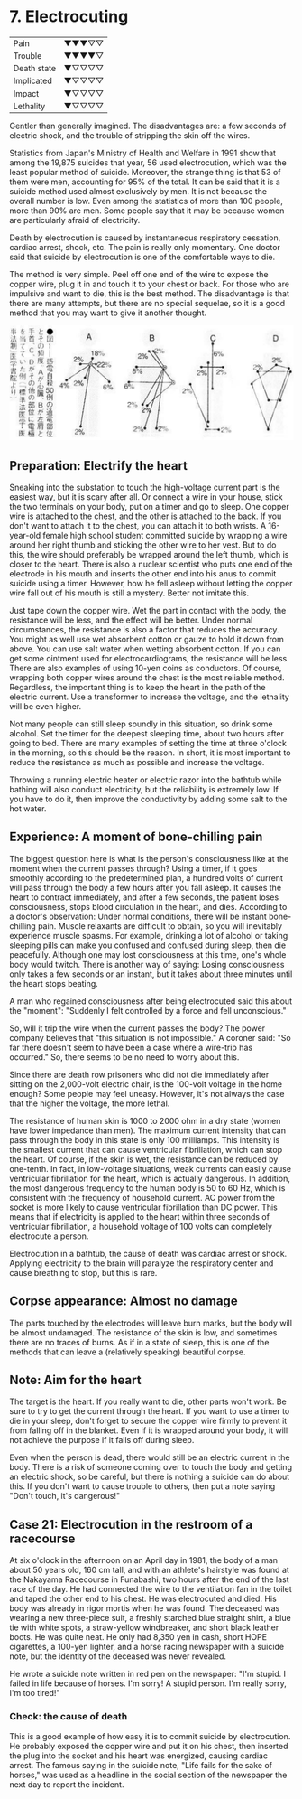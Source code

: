 # 7. Electrocuting

| | |
| --- | --- |
| Pain | ▼▼▼▽▽ |
| Trouble | ▼▼▼▼▽ |
| Death state | ▼▽▽▽▽ |
| Implicated | ▼▽▽▽▽ |
| Impact | ▼▽▽▽▽ |
| Lethality | ▼▽▽▽▽ |

Gentler than generally imagined. The disadvantages are: a few seconds of electric shock, and the trouble of stripping the skin off the wires.

Statistics from Japan's Ministry of Health and Welfare in 1991 show that among the 19,875 suicides that year, 56 used electrocution, which was the least popular method of suicide. Moreover, the strange thing is that 53 of them were men, accounting for 95% of the total. It can be said that it is a suicide method used almost exclusively by men. It is not because the overall number is low. Even among the statistics of more than 100 people, more than 90% are men. Some people say that it may be because women are particularly afraid of electricity.

Death by electrocution is caused by instantaneous respiratory cessation, cardiac arrest, shock, etc. The pain is really only momentary. One doctor said that suicide by electrocution is one of the comfortable ways to die.

The method is very simple. Peel off one end of the wire to expose the copper wire, plug it in and touch it to your chest or back. For those who are impulsive and want to die, this is the best method. The disadvantage is that there are many attempts, but there are no special sequelae, so it is a good method that you may want to give it another thought.

![Figure 1: The frequency at which the electrode is placed at each location. Data from 50 suicides. A: heart; B: left shoulder and wrist; C and D: other locations](img/7_1.png)

## Preparation: Electrify the heart

Sneaking into the substation to touch the high-voltage current part is the easiest way, but it is scary after all. Or connect a wire in your house, stick the two terminals on your body, put on a timer and go to sleep. One copper wire is attached to the chest, and the other is attached to the back. If you don't want to attach it to the chest, you can attach it to both wrists. A 16-year-old female high school student committed suicide by wrapping a wire around her right thumb and sticking the other wire to her vest. But to do this, the wire should preferably be wrapped around the left thumb, which is closer to the heart. There is also a nuclear scientist who puts one end of the electrode in his mouth and inserts the other end into his anus to commit suicide using a timer. However, how he fell asleep without letting the copper wire fall out of his mouth is still a mystery. Better not imitate this.

Just tape down the copper wire. Wet the part in contact with the body, the resistance will be less, and the effect will be better. Under normal circumstances, the resistance is also a factor that reduces the accuracy. You might as well use wet absorbent cotton or gauze to hold it down from above. You can use salt water when wetting absorbent cotton. If you can get some ointment used for electrocardiograms, the resistance will be less. There are also examples of using 10-yen coins as conductors. Of course, wrapping both copper wires around the chest is the most reliable method. Regardless, the important thing is to keep the heart in the path of the electric current. Use a transformer to increase the voltage, and the lethality will be even higher.

Not many people can still sleep soundly in this situation, so drink some alcohol. Set the timer for the deepest sleeping time, about two hours after going to bed. There are many examples of setting the time at three o'clock in the morning, so this should be the reason. In short, it is most important to reduce the resistance as much as possible and increase the voltage.

Throwing a running electric heater or electric razor into the bathtub while bathing will also conduct electricity, but the reliability is extremely low. If you have to do it, then improve the conductivity by adding some salt to the hot water.

## Experience: A moment of bone-chilling pain

The biggest question here is what is the person's consciousness like at the moment when the current passes through? Using a timer, if it goes smoothly according to the predetermined plan, a hundred volts of current will pass through the body a few hours after you fall asleep. It causes the heart to contract immediately, and after a few seconds, the patient loses consciousness, stops blood circulation in the heart, and dies. According to a doctor's observation: Under normal conditions, there will be instant bone-chilling pain. Muscle relaxants are difficult to obtain, so you will inevitably experience muscle spasms. For example, drinking a lot of alcohol or taking sleeping pills can make you confused and confused during sleep, then die peacefully. Although one may lost consciousness at this time, one's whole body would twitch. There is another way of saying: Losing consciousness only takes a few seconds or an instant, but it takes about three minutes until the heart stops beating.

A man who regained consciousness after being electrocuted said this about the "moment": "Suddenly I felt controlled by a force and fell unconscious."

So, will it trip the wire when the current passes the body? The power company believes that "this situation is not impossible." A coroner said: "So far there doesn't seem to have been a case where a wire-trip has occurred." So, there seems to be no need to worry about this.

Since there are death row prisoners who did not die immediately after sitting on the 2,000-volt electric chair, is the 100-volt voltage in the home enough? Some people may feel uneasy. However, it's not always the case that the higher the voltage, the more lethal.

The resistance of human skin is 1000 to 2000 ohm in a dry state (women have lower impedance than men). The maximum current intensity that can pass through the body in this state is only 100 milliamps. This intensity is the smallest current that can cause ventricular fibrillation, which can stop the heart. Of course, if the skin is wet, the resistance can be reduced by one-tenth. In fact, in low-voltage situations, weak currents can easily cause ventricular fibrillation for the heart, which is actually dangerous. In addition, the most dangerous frequency to the human body is 50 to 60 Hz, which is consistent with the frequency of household current. AC power from the socket is more likely to cause ventricular fibrillation than DC power. This means that if electricity is applied to the heart within three seconds of ventricular fibrillation, a household voltage of 100 volts can completely electrocute a person.

Electrocution in a bathtub, the cause of death was cardiac arrest or shock. Applying electricity to the brain will paralyze the respiratory center and cause breathing to stop, but this is rare.

## Corpse appearance: Almost no damage

The parts touched by the electrodes will leave burn marks, but the body will be almost undamaged. The resistance of the skin is low, and sometimes there are no traces of burns. As if in a state of sleep, this is one of the methods that can leave a (relatively speaking) beautiful corpse.

## Note: Aim for the heart

The target is the heart. If you really want to die, other parts won't work. Be sure to try to get the current through the heart. If you want to use a timer to die in your sleep, don't forget to secure the copper wire firmly to prevent it from falling off in the blanket. Even if it is wrapped around your body, it will not achieve the purpose if it falls off during sleep.

Even when the person is dead, there would still be an electric current in the body. There is a risk of someone coming over to touch the body and getting an electric shock, so be careful, but there is nothing a suicide can do about this. If you don't want to cause trouble to others, then put a note saying "Don't touch, it's dangerous!"

## Case 21: Electrocution in the restroom of a racecourse

At six o'clock in the afternoon on an April day in 1981, the body of a man about 50 years old, 160 cm tall, and with an athlete's hairstyle was found at the Nakayama Racecourse in Funabashi, two hours after the end of the last race of the day. He had connected the wire to the ventilation fan in the toilet and taped the other end to his chest. He was electrocuted and died. His body was already in rigor mortis when he was found. The deceased was wearing a new three-piece suit, a freshly starched blue straight shirt, a blue tie with white spots, a straw-yellow windbreaker, and short black leather boots. He was quite neat. He only had 8,350 yen in cash, short HOPE cigarettes, a 100-yen lighter, and a horse racing newspaper with a suicide note, but the identity of the deceased was never revealed.

He wrote a suicide note written in red pen on the newspaper: "I'm stupid. I failed in life because of horses. I'm sorry! A stupid person. I'm really sorry, I'm too tired!"

### Check: the cause of death

This is a good example of how easy it is to commit suicide by electrocution. He probably exposed the copper wire and put it on his chest, then inserted the plug into the socket and his heart was energized, causing cardiac arrest. The famous saying in the suicide note, "Life fails for the sake of horses," was used as a headline in the social section of the newspaper the next day to report the incident.

